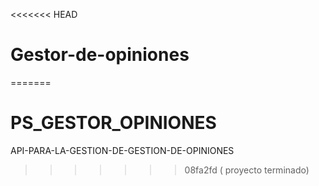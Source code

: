 <<<<<<< HEAD
# Gestor-de-opiniones
=======
# PS_GESTOR_OPINIONES
API-PARA-LA-GESTION-DE-GESTION-DE-OPINIONES
>>>>>>> 08fa2fd ( proyecto terminado)
